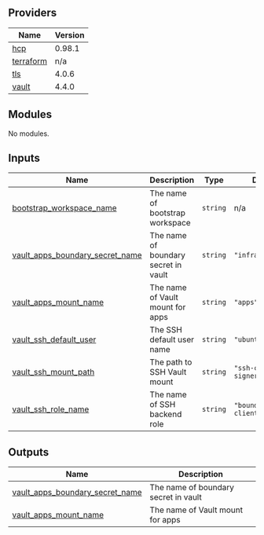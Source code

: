 <!-- BEGIN_TF_DOCS -->
## Providers

| Name | Version |
|------|---------|
| <a name="provider_hcp"></a> [hcp](#provider\_hcp) | 0.98.1 |
| <a name="provider_terraform"></a> [terraform](#provider\_terraform) | n/a |
| <a name="provider_tls"></a> [tls](#provider\_tls) | 4.0.6 |
| <a name="provider_vault"></a> [vault](#provider\_vault) | 4.4.0 |

## Modules

No modules.

## Inputs

| Name | Description | Type | Default | Required |
|------|-------------|------|---------|:--------:|
| <a name="input_bootstrap_workspace_name"></a> [bootstrap\_workspace\_name](#input\_bootstrap\_workspace\_name) | The name of bootstrap workspace | `string` | n/a | yes |
| <a name="input_vault_apps_boundary_secret_name"></a> [vault\_apps\_boundary\_secret\_name](#input\_vault\_apps\_boundary\_secret\_name) | The name of boundary secret in vault | `string` | `"infra/boundary"` | no |
| <a name="input_vault_apps_mount_name"></a> [vault\_apps\_mount\_name](#input\_vault\_apps\_mount\_name) | The name of Vault mount for apps | `string` | `"apps"` | no |
| <a name="input_vault_ssh_default_user"></a> [vault\_ssh\_default\_user](#input\_vault\_ssh\_default\_user) | The SSH default user name | `string` | `"ubuntu"` | no |
| <a name="input_vault_ssh_mount_path"></a> [vault\_ssh\_mount\_path](#input\_vault\_ssh\_mount\_path) | The path to SSH Vault mount | `string` | `"ssh-client-signer"` | no |
| <a name="input_vault_ssh_role_name"></a> [vault\_ssh\_role\_name](#input\_vault\_ssh\_role\_name) | The name of SSH backend role | `string` | `"boundary-client"` | no |

## Outputs

| Name | Description |
|------|-------------|
| <a name="output_vault_apps_boundary_secret_name"></a> [vault\_apps\_boundary\_secret\_name](#output\_vault\_apps\_boundary\_secret\_name) | The name of boundary secret in vault |
| <a name="output_vault_apps_mount_name"></a> [vault\_apps\_mount\_name](#output\_vault\_apps\_mount\_name) | The name of Vault mount for apps |
<!-- END_TF_DOCS -->
